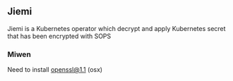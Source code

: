 ## Jiemi

Jiemi is a Kubernetes operator which decrypt and apply Kubernetes secret that has been encrypted with SOPS

### Miwen

Need to install openssl@1.1 (osx)